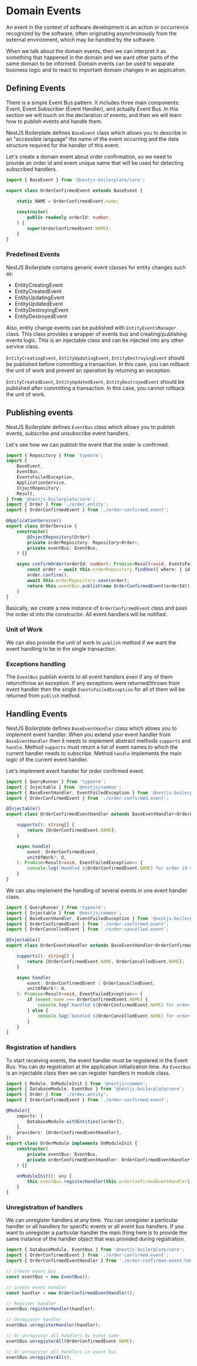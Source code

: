 # Domain Events

An event in the context of software development is an action or occurrence recognized by the software, often originating 
asynchronously from the external environment, which may be handled by the software.

When we talk about the domain events, then we can interpret it as something that happened in the domain and we want 
other parts of the same domain to be informed. Domain events can be used to separate business logic and to react to 
important domain changes in an application.

## Defining Events

There is a simple Event Bus pattern. It includes three main components: Event, Event Subscriber (Event Handler), and 
actually Event Bus. In this section we will touch on the declaration of events, and then we will learn how to publish 
events and handle them.

NestJS Boilerplate defines `BaseEvent` class which allows you to describe in an "accessible language" the name of the 
event occurring and the data structure required for the handler of this event.

Let's create a domain event about order confirmation, so we need to provide an order id and event unique name that 
will be used for detecting subscribed handlers.

```typescript
import { BaseEvent } from '@nestjs-boilerplate/core';

export class OrderConfirmedEvent extends BaseEvent {
    
    static NAME = OrderConfirmedEvent.name;

    constructor(
        public readonly orderId: number,
    ) {
        super(OrderConfirmedEvent.NAME);
    }
}
```

### Predefined Events

NestJS Boilerplate contains generic event classes for entity changes such as:
* EntityCreatingEvent
* EntityCreatedEvent
* EntityUpdatingEvent
* EntityUpdatedEvent
* EntityDestroyingEvent
* EntityDestroyedEvent

Also, entity change events can be published with `EntityEventsManager` class. This class provides a wrapper of events bus
and creating/publishing events logic. This is an injectable class and can be injected into any other service class.

`EntityCreatingEvent`, `EntityUpdatingEvent`, `EntityDestroyingEvent` should be published before committing 
a transaction. In this case, you can rollback the unit of work and prevent an operation by returning an exception. 

`EntityCreatedEvent`, `EntityUpdatedEvent`, `EntityDestroyedEvent` should be published after committing a transaction.
In this case, you cannot rollback the unit of work.

## Publishing events

NestJS Boilerplate defines `EventBus` class which allows you to publish events, subscribe and unsubscribe event 
handlers.

Let's see how we can publish the event that the order is confirmed.

```typescript
import { Repository } from 'typeorm';
import {
    BaseEvent,
    EventBus,
    EventsFailedException,
    ApplicationService,
    InjectRepository,
    Result,
} from '@nestjs-boilerplate/core';
import { Order } from './order.entity';
import { OrderConfirmedEvent } from './order-confirmed.event';

@ApplicationService()
export class OrderService {
    constructor(
        @InjectRepository(Order)
        private orderRepository: Repository<Order>,
        private eventBus: EventBus,
    ) {}

    async confirmOrder(orderId: number): Promise<Result<void, EventsFailedException>> {
        const order = await this.orderRepository.findOne({ where: { id: orderId } });
        order.confirm();
        await this.orderRepository.save(order);
        return this.eventBus.publish(new OrderConfirmedEvent(orderId));
    }
}
```

Basically, we create a new instance of `OrderConfirmedEvent` class and pass the order id into the constructor. 
All event handlers will be notified.

### Unit of Work

We can also provide the unit of work to `publish` method if we want the event handling to be in the single transaction.

### Exceptions handling

The `EventBus` publish events to all event handlers even if any of them return/throw an exception. If any exceptions 
were returned/thrown from event handler then the single `EventsFailedException` for all of them will be returned from 
`publish` method.

## Handling Events

NestJS Boilerplate defines `BaseEventHandler` class which allows you to implement event handler. When you extend your 
event handler from `BaseEventHandler` then it needs to implement abstract methods `supports` and `handle`. Method
`supports` must return a list of event names to which the current handler needs to subscribe. Method `handle` 
implements the main logic of the current event handler.

Let's implement event handler for order confirmed event.

```typescript
import { QueryRunner } from 'typeorm';
import { Injectable } from '@nestjs/common';
import { BaseEventHandler, EventFailedException } from '@nestjs-boilerplate/core';
import { OrderConfirmedEvent } from './order-confirmed.event';

@Injectable()
export class OrderConfirmedEventHandler extends BaseEventHandler<OrderConfirmedEvent, QueryRunner> {

    supports(): string[] {
        return [OrderConfirmedEvent.NAME];
    }

    async handle(
        event: OrderConfirmedEvent,
        unitOfWork?: U,
    ): Promise<Result<void, EventFailedException>> {
        console.log(`Handled ${OrderConfirmedEvent.NAME} for order id ${event.orderId}`);
    }
}
```

We can also implement the handling of several events in one event handler class.

```typescript
import { QueryRunner } from 'typeorm';
import { Injectable } from '@nestjs/common';
import { BaseEventHandler, EventFailedException } from '@nestjs-boilerplate/core';
import { OrderConfirmedEvent } from './order-confirmed.event';
import { OrderCancelledEvent } from './order-cancelled.event';

@Injectable()
export class OrderEventsHandler extends BaseEventHandler<OrderConfirmedEvent | OrderCancelledEvent, QueryRunner> {

    supports(): string[] {
        return [OrderConfirmedEvent.NAME, OrderCancelledEvent.NAME];
    }

    async handle(
        event: OrderConfirmedEvent | OrderCancelledEvent,
        unitOfWork?: U,
    ): Promise<Result<void, EventFailedException>> {
        if (event.name === OrderConfirmedEvent.NAME) {
            console.log(`Handled ${OrderConfirmedEvent.NAME} for order id ${event.orderId}`);
        } else {
            console.log(`Handled ${OrderCancelledEvent.NAME} for order id ${event.orderId}`);
        }
    }
}
```

### Registration of handlers

To start receiving events, the event handler must be registered in the Event Bus. You can do registration at the
application initialization time. As `EventBus` is an injectable class then we can register handlers in module class.

```typescript
import { Module, OnModuleInit } from '@nestjs/common';
import { DatabaseModule, EventBus } from '@nestjs-boilerplate/core';
import { Order } from './order.entity';
import { OrderConfirmedEvent } from './order-confirmed.event';

@Module({
    imports: [
        DatabaseModule.withEntities([order]),
    ],
    providers: [OrderConfirmedEventHandler],
})
export class OrderModule implements OnModuleInit {
    constructor(
        private eventBus: EventBus,
        private orderConfirmedEventHandler: OrderConfirmedEventHandler,
    ) {}

    onModuleInit(): any {
        this.eventBus.registerHandler(this.orderConfirmedEventHandler);
    }
}
```

### Unregistration of handlers

We can unregister handlers at any time. You can unregister a particular handler or all handlers for specific events 
or all event bus handlers. If you want to unregister a particular handler the main thing here is to provide the same 
instance of the handler object that was provided during registration.

```typescript
import { DatabaseModule, EventBus } from '@nestjs-boilerplate/core';
import { OrderConfirmedEvent } from './order-confirmed.event';
import { OrderConfirmedEventHandler } from './order-confirmed-event.handler';

// Create event bus
const eventBus = new EventBus();

// Create event handler
const handler = new OrderConfirmedEventHandler();

// Register handler
eventBus.registerHandler(handler);

// Unregister handler
eventBus.unregisterHandler(handler);

// Or unregister all handlers by event name
eventBus.unregisterAll(OrderConfirmedEvent.NAME);

// Or unregister all handlers in event bus
eventBus.unregisterAll();
```

